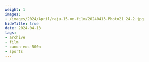 ```yaml
---
weight: 1
images:
- /images/2024/April/raju-15-on-film/20240413-Photo21_24-2.jpg
hideTitle: true
date: 2024-04-13
tags:
- archive
- film
- canon-eos-500n
- sports
---
```

